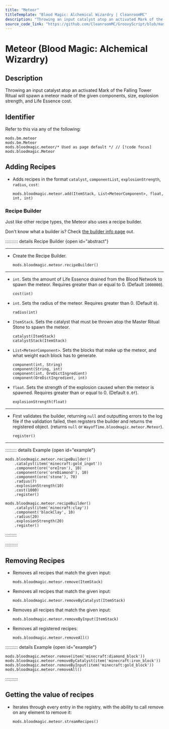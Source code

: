 ```yaml
---
title: "Meteor"
titleTemplate: "Blood Magic: Alchemical Wizardry | CleanroomMC"
description: "Throwing an input catalyst atop an activated Mark of the Falling Tower Ritual will spawn a meteor made of the given components, size, explosion strength, and Life Essence cost."
source_code_link: "https://github.com/CleanroomMC/GroovyScript/blob/master/src/main/java/com/cleanroommc/groovyscript/compat/mods/bloodmagic/Meteor.java"
---
```


# Meteor (Blood Magic: Alchemical Wizardry)

## Description

Throwing an input catalyst atop an activated Mark of the Falling Tower Ritual will spawn a meteor made of the given components, size, explosion strength, and Life Essence cost.

## Identifier

Refer to this via any of the following:

```groovy:no-line-numbers {3}
mods.bm.meteor
mods.bm.Meteor
mods.bloodmagic.meteor/* Used as page default */ // [!code focus]
mods.bloodmagic.Meteor
```


## Adding Recipes

- Adds recipes in the format `catalyst`, `componentList`, `explosionStrength`, `radius`, `cost`:

    ```groovy:no-line-numbers
    mods.bloodmagic.meteor.add(ItemStack, List<MeteorComponent>, float, int, int)
    ```


### Recipe Builder

Just like other recipe types, the Meteor also uses a recipe builder.

Don't know what a builder is? Check [the builder info page](../../getting_started/builder.md) out.

:::::::::: details Recipe Builder {open id="abstract"}

---

- Create the Recipe Builder.

    ```groovy:no-line-numbers
    mods.bloodmagic.meteor.recipeBuilder()
    ```

---

- `int`. Sets the amount of Life Essence drained from the Blood Network to spawn the meteor. Requires greater than or equal to 0. (Default `1000000`).

    ```groovy:no-line-numbers
    cost(int)
    ```

- `int`. Sets the radius of the meteor. Requires greater than 0. (Default `0`).

    ```groovy:no-line-numbers
    radius(int)
    ```

- `ItemStack`. Sets the catalyst that must be thrown atop the Master Ritual Stone to spawn the meteor.

    ```groovy:no-line-numbers
    catalyst(ItemStack)
    catalystStack(ItemStack)
    ```

- `List<MeteorComponent>`. Sets the blocks that make up the meteor, and what weight each block has to generate.

    ```groovy:no-line-numbers
    component(int, String)
    component(String, int)
    component(int, OreDictIngredient)
    component(OreDictIngredient, int)
    ```

- `float`. Sets the strength of the explosion caused when the meteor is spawned. Requires greater than or equal to 0. (Default `0.0f`).

    ```groovy:no-line-numbers
    explosionStrength(float)
    ```

---

- First validates the builder, returning `null` and outputting errors to the log file if the validation failed, then registers the builder and returns the registered object. (returns `null` or `WayofTime.bloodmagic.meteor.Meteor`).

    ```groovy:no-line-numbers
    register()
    ```

---

::::::::: details Example {open id="example"}
```groovy:no-line-numbers
mods.bloodmagic.meteor.recipeBuilder()
    .catalyst(item('minecraft:gold_ingot'))
    .component(ore('oreIron'), 10)
    .component(ore('oreDiamond'), 10)
    .component(ore('stone'), 70)
    .radius(7)
    .explosionStrength(10)
    .cost(1000)
    .register()

mods.bloodmagic.meteor.recipeBuilder()
    .catalyst(item('minecraft:clay'))
    .component('blockClay', 10)
    .radius(20)
    .explosionStrength(20)
    .register()
```

:::::::::

::::::::::

## Removing Recipes

- Removes all recipes that match the given input:

    ```groovy:no-line-numbers
    mods.bloodmagic.meteor.remove(ItemStack)
    ```

- Removes all recipes that match the given input:

    ```groovy:no-line-numbers
    mods.bloodmagic.meteor.removeByCatalyst(ItemStack)
    ```

- Removes all recipes that match the given input:

    ```groovy:no-line-numbers
    mods.bloodmagic.meteor.removeByInput(ItemStack)
    ```

- Removes all registered recipes:

    ```groovy:no-line-numbers
    mods.bloodmagic.meteor.removeAll()
    ```

:::::::::: details Example {open id="example"}
```groovy:no-line-numbers
mods.bloodmagic.meteor.remove(item('minecraft:diamond_block'))
mods.bloodmagic.meteor.removeByCatalyst(item('minecraft:iron_block'))
mods.bloodmagic.meteor.removeByInput(item('minecraft:gold_block'))
mods.bloodmagic.meteor.removeAll()
```

::::::::::

## Getting the value of recipes

- Iterates through every entry in the registry, with the ability to call remove on any element to remove it:

    ```groovy:no-line-numbers
    mods.bloodmagic.meteor.streamRecipes()
    ```
